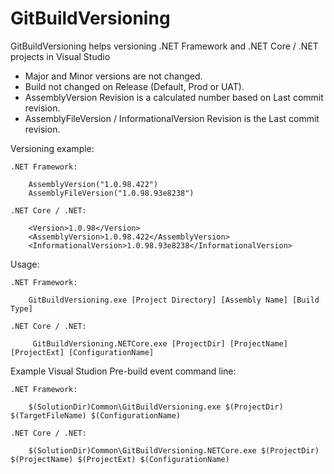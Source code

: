 # GitBuildVersioning
GitBuildVersioning helps versioning .NET Framework and .NET Core / .NET projects in Visual Studio

  * Major and Minor versions are not changed.
  * Build not changed on Release (Default, Prod or UAT).
  * AssemblyVersion Revision is a calculated number based on Last commit revision.
  * AssemblyFileVersion / InformationalVersion Revision is the Last commit revision.
  
  Versioning example:

    .NET Framework:

        AssemblyVersion("1.0.98.422")
        AssemblyFileVersion("1.0.98.93e8238")

    .NET Core / .NET:

        <Version>1.0.98</Version>
        <AssemblyVersion>1.0.98.422</AssemblyVersion>
        <InformationalVersion>1.0.98.93e8238</InformationalVersion>

  Usage:

    .NET Framework:

        GitBuildVersioning.exe [Project Directory] [Assembly Name] [Build Type]

    .NET Core / .NET:     

         GitBuildVersioning.NETCore.exe [ProjectDir] [ProjectName] [ProjectExt] [ConfigurationName]

  Example Visual Studion Pre-build event command line:

    .NET Framework:

        $(SolutionDir)Common\GitBuildVersioning.exe $(ProjectDir) $(TargetFileName) $(ConfigurationName)

    .NET Core / .NET:

        $(SolutionDir)Common\GitBuildVersioning.NETCore.exe $(ProjectDir) $(ProjectName) $(ProjectExt) $(ConfigurationName)

